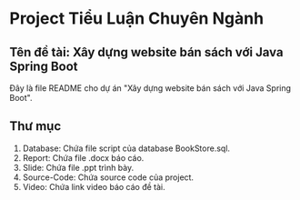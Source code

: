 # Project Tiểu Luận Chuyên Ngành
## Tên đề tài: Xây dựng website bán sách với Java Spring Boot
Đây là file README cho dự án "Xây dựng website bán sách với Java Spring Boot".

## Thư mục
1. Database: Chứa file script của database BookStore.sql.
2. Report: Chứa file .docx báo cáo.
3. Slide: Chứa file .ppt trình bày.
4. Source-Code: Chứa source code của project.
5. Video: Chứa link video báo cáo đề tài.
